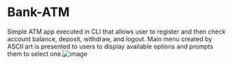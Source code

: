# Bank-ATM
Simple ATM app executed in CLI that allows user to register and then check account balance, deposit, withdraw, and logout. Main menu created by ASCII art is presented to users to display available options and prompts them to select one.![image](https://user-images.githubusercontent.com/110945317/196510595-64fa9628-081a-4c9a-b7d6-59f352577b58.png)
